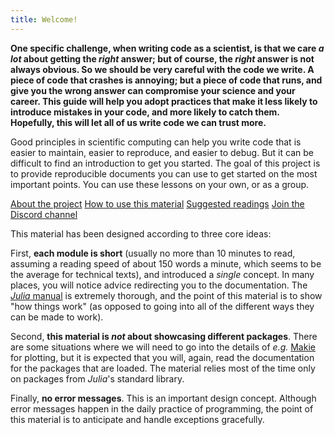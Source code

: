 ```yaml
---
title: Welcome!
---
```


**One specific challenge, when writing code as a scientist, is that we care *a
lot* about getting the *right* answer; but of course, the *right* answer is not
always obvious. So we should be very careful with the code we write. A piece of
code that crashes is annoying; but a piece of code that runs, and give you the
wrong answer can compromise your science and your career. This guide will help
you adopt practices that make it less likely to introduce mistakes in your code,
and more likely to catch them. Hopefully, this will let all of us write code we
can trust more.**

Good principles in scientific computing can help you write code that is easier
to maintain, easier to reproduce, and easier to debug. But it can be difficult
to find an introduction to get you started. The goal of this project is to
provide reproducible documents you can use to get started on the most important
points. You can use these lessons on your own, or as a group.

<div class="main-links">
    <span>
        <i class="fa-solid fa-question"></i>
        <a href="about" title="About the project">About the project</a>
    </span>
    <span>
        <i class="fa-solid fa-screwdriver-wrench"></i>
        <a href="howto" title="How to use this material">How to use this material</a>
    </span>
    <span>
        <i class="fa-solid fa-book"></i>
        <a href="readinglist" title="Suggested readings">Suggested readings</a>
    </span>
    <span>
        <i class="fa-brands fa-discord"></i>
        <a href="https://discord.gg/Ak2pK3yG9M" target="_blank" title="Join the Discord channel">Join the Discord channel</a>
    </span>
</div>

This material has been designed according to three core ideas:

First, **each module is short** (usually no more than 10 minutes to read,
assuming a reading speed of about 150 words a minute, which seems to be the
average for technical texts), and introduced a *single* concept. In many places,
you will notice advice redirecting you to the documentation. The [*Julia*
manual](https://docs.julialang.org/en/v1/) is extremely thorough, and the point
of this material is to show "how things work" (as opposed to going into all of
the different ways they can be made to work).

Second, **this material is *not* about showcasing different packages**. There
are some situations where we will need to go into the details of *e.g.*
[Makie](https://makie.juliaplots.org/stable/) for plotting, but it is expected
that you will, again, read the documentation for the packages that are loaded.
The material relies most of the time only on packages from *Julia*'s standard
library.

Finally, **no error messages**. This is an important design concept. Although
error messages happen in the daily practice of programming, the point of this
material is to anticipate and handle exceptions gracefully.
